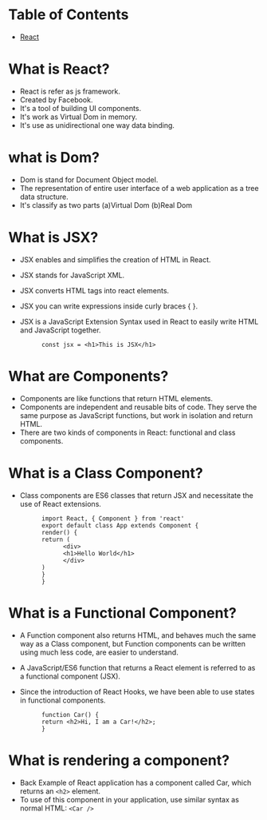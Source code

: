 # Table of Contents

- [React](#What-is-React?)

# What is React?
- React is refer as js framework.
- Created by Facebook.
- It's a tool of building UI components.
- It's work as Virtual Dom in memory.
- It's use as unidirectional one way data binding.

# what is Dom?
- Dom is stand for Document Object model.
- The representation of entire user interface of a web application as a tree data structure.
- It's classify as two parts (a)Virtual Dom  (b)Real Dom

# What is JSX?
- JSX enables and simplifies the creation of HTML in React.
- JSX stands for JavaScript XML.
- JSX converts HTML tags into react elements.
- JSX you can write expressions inside curly braces { }.
- JSX is a JavaScript Extension Syntax used in React to easily write HTML and JavaScript together.

            const jsx = <h1>This is JSX</h1>

# What are Components?
- Components are like functions that return HTML elements.
- Components are independent and reusable bits of code. 
  They serve the same purpose as JavaScript functions, but work in isolation and return HTML.
- There are two kinds of components in React: functional and class components.

# What is a Class Component?
- Class components are ES6 classes that return JSX and necessitate the use of React extensions.

            import React, { Component } from 'react'
            export default class App extends Component {
            render() {
            return (
                  <div>
                  <h1>Hello World</h1>
                  </div>
            )
            }
            }

# What is a Functional Component?
- A Function component also returns HTML, and behaves much the same way as a Class component,
  but Function components can be written using much less code, are easier to understand.
- A JavaScript/ES6 function that returns a React element is referred to as a functional component (JSX).
- Since the introduction of React Hooks, we have been able to use states in functional components.

            function Car() {
            return <h2>Hi, I am a Car!</h2>;
            }

# What is rendering a component?
- Back Example of React application has a component called Car, which returns an `<h2>` element.
- To use of this component in your application, use similar syntax as normal HTML: `<Car />`